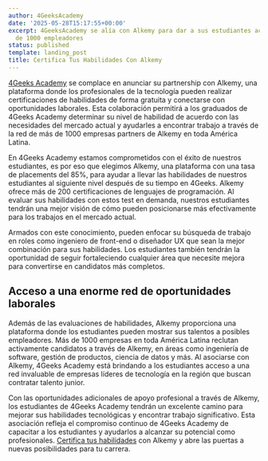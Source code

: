 ```yaml
---
author: 4GeeksAcademy
date: '2025-05-28T15:17:55+00:00'
excerpt: 4GeeksAcademy se alía con Alkemy para dar a sus estudiantes acceso a más
  de 1000 empleadores
status: published
template: landing_post
title: Certifica Tus Habilidades Con Alkemy
---
```

[4Geeks Academy](/es/inicio) se complace en anunciar su partnership con Alkemy, una plataforma donde los profesionales de la tecnología pueden realizar certificaciones de habilidades de forma gratuita y conectarse con oportunidades laborales. Esta colaboración permitirá a los graduados de 4Geeks Academy determinar su nivel de habilidad de acuerdo con las necesidades del mercado actual y ayudarles a encontrar trabajo a través de la red de más de 1000 empresas partners de Alkemy en toda América Latina.

En 4Geeks Academy estamos comprometidos con el éxito de nuestros estudiantes, es por eso que elegimos Alkemy, una plataforma con una tasa de placements del 85%, para ayudar a llevar las habilidades de nuestros estudiantes al siguiente nivel después de su tiempo en 4Geeks. Alkemy ofrece más de 200 certificaciones de lenguajes de programación. Al evaluar sus habilidades con estos test en demanda, nuestros estudiantes tendrán una mejor visión de cómo pueden posicionarse más efectivamente para los trabajos en el mercado actual.

Armados con este conocimiento, pueden enfocar su búsqueda de trabajo en roles como ingeniero de front-end o diseñador UX que sean la mejor combinación para sus habilidades. Los estudiantes también tendrán la oportunidad de seguir fortaleciendo cualquier área que necesite mejora para convertirse en candidatos más completos.

## Acceso a una enorme red de oportunidades laborales

Además de las evaluaciones de habilidades, Alkemy proporciona una plataforma donde los estudiantes pueden mostrar sus talentos a posibles empleadores. Más de 1000 empresas en toda América Latina reclutan activamente candidatos a través de Alkemy, en áreas como ingeniería de software, gestión de productos, ciencia de datos y más. Al asociarse con Alkemy, 4Geeks Academy está brindando a los estudiantes acceso a una red invaluable de empresas líderes de tecnología en la región que buscan contratar talento junior.

Con las oportunidades adicionales de apoyo profesional a través de Alkemy, los estudiantes de 4Geeks Academy tendrán un excelente camino para mejorar sus habilidades tecnológicas y encontrar trabajo significativo. Esta asociación refleja el compromiso continuo de 4Geeks Academy de capacitar a los estudiantes y ayudarlos a alcanzar su potencial como profesionales. [Certifica tus habilidades](https://campus.alkemy.org/login) con Alkemy y abre las puertas a nuevas posibilidades para tu carrera.